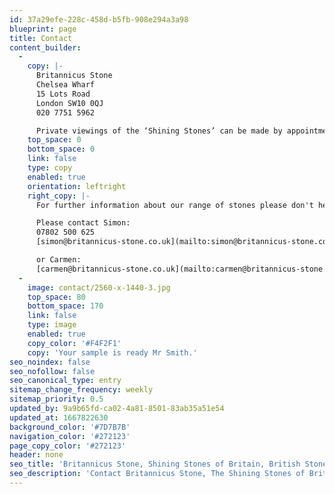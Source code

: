 ```yaml
---
id: 37a29efe-228c-458d-b5fb-908e294a3a98
blueprint: page
title: Contact
content_builder:
  -
    copy: |-
      Britannicus Stone
      Chelsea Wharf
      15 Lots Road
      London SW10 0QJ
      020 7751 5962

      Private viewings of the ‘Shining Stones’ can be made by appointment at our showroom situated off the King’s Road.
    top_space: 0
    bottom_space: 0
    link: false
    type: copy
    enabled: true
    orientation: leftright
    right_copy: |-
      For further information about our range of stones please don't hesitate to get in touch.

      Please contact Simon:
      07802 500 625
      [simon@britannicus-stone.co.uk](mailto:simon@britannicus-stone.co.uk)

      or Carmen:
      [carmen@britannicus-stone.co.uk](mailto:carmen@britannicus-stone.co.uk)
  -
    image: contact/2560-x-1440-3.jpg
    top_space: 80
    bottom_space: 170
    link: false
    type: image
    enabled: true
    copy_color: '#F4F2F1'
    copy: 'Your sample is ready Mr Smith.'
seo_noindex: false
seo_nofollow: false
seo_canonical_type: entry
sitemap_change_frequency: weekly
sitemap_priority: 0.5
updated_by: 9a9b65fd-ca02-4a81-8501-83ab35a51e54
updated_at: 1667822630
background_color: '#7D7B7B'
navigation_color: '#272123'
page_copy_color: '#272123'
header: none
seo_title: 'Britannicus Stone, Shining Stones of Britain, British Stone & Marble.'
seo_description: 'Contact Britannicus Stone, The Shining Stones of Britain, British Stone, and Marble. Britannicus Stone is the world’s leading provider of British stones.'
---
```

